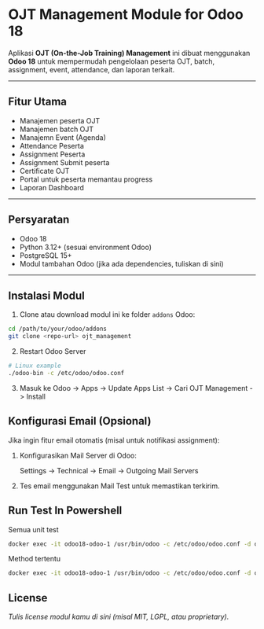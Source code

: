 # OJT Management Module for Odoo 18

Aplikasi **OJT (On-the-Job Training) Management** ini dibuat menggunakan **Odoo 18** untuk mempermudah pengelolaan peserta OJT, batch, assignment, event, attendance, dan laporan terkait.

---

## Fitur Utama

- Manajemen peserta OJT
- Manajemen batch OJT
- Manajemn Event (Agenda)
- Attendance Peserta
- Assignment Peserta
- Assignment Submit peserta
- Certificate OJT
- Portal untuk peserta memantau progress
- Laporan Dashboard

---

## Persyaratan

- Odoo 18
- Python 3.12+ (sesuai environment Odoo)
- PostgreSQL 15+
- Modul tambahan Odoo (jika ada dependencies, tuliskan di sini)

---

## Instalasi Modul

1. Clone atau download modul ini ke folder `addons` Odoo:

```bash
cd /path/to/your/odoo/addons
git clone <repo-url> ojt_management
```

2. Restart Odoo Server

```bash
# Linux example
./odoo-bin -c /etc/odoo/odoo.conf
```

3. Masuk ke Odoo -> Apps -> Update Apps List -> Cari OJT Management -> Install

## Konfigurasi Email (Opsional)

Jika ingin fitur email otomatis (misal untuk notifikasi assignment):

1. Konfigurasikan Mail Server di Odoo:

   Settings → Technical → Email → Outgoing Mail Servers

2. Tes email menggunakan Mail Test untuk memastikan terkirim.

## Run Test In Powershell

Semua unit test

```bash
docker exec -it odoo18-odoo-1 /usr/bin/odoo -c /etc/odoo/odoo.conf -d odoo18 --test-enable --workers=0 --http-port=0 --stop-after-init -i solvera_ojt_core
```

Method tertentu

```bash
docker exec -it odoo18-odoo-1 /usr/bin/odoo -c /etc/odoo/odoo.conf -d odoo18 --test-enable --workers=0 --http-port=0 --stop-after-init --test-tags solvera_ojt_core.tests.test_ojt_assignment.TestOjtAssignment:test_email_sent_on_new_assignment
```

## License

_Tulis license modul kamu di sini (misal MIT, LGPL, atau proprietary)._
